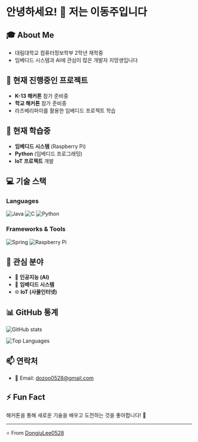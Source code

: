 # 안녕하세요! 👋 저는 이동주입니다

## 🎓 About Me
- 대림대학교 컴퓨터정보학부 2학년 재학중
- 임베디드 시스템과 AI에 관심이 많은 개발자 지망생입니다

## 🔭 현재 진행중인 프로젝트
- **K-13 해커톤** 참가 준비중
- **학교 해커톤** 참가 준비중
- 라즈베리파이를 활용한 임베디드 프로젝트 학습

## 🌱 현재 학습중
- **임베디드 시스템** (Raspberry Pi)
- **Python** (임베디드 프로그래밍)
- **IoT 프로젝트** 개발

## 💻 기술 스택

### Languages
![Java](https://img.shields.io/badge/Java-ED8B00?style=for-the-badge&logo=openjdk&logoColor=white)
![C](https://img.shields.io/badge/C-00599C?style=for-the-badge&logo=c&logoColor=white)
![Python](https://img.shields.io/badge/Python-3776AB?style=for-the-badge&logo=python&logoColor=white)

### Frameworks & Tools
![Spring](https://img.shields.io/badge/Spring-6DB33F?style=for-the-badge&logo=spring&logoColor=white)
![Raspberry Pi](https://img.shields.io/badge/-RaspberryPi-C51A4A?style=for-the-badge&logo=Raspberry-Pi)

## 👀 관심 분야
- 🤖 **인공지능 (AI)**
- 🔧 **임베디드 시스템**
- 🌐 **IoT (사물인터넷)**

## 📊 GitHub 통계

![GitHub stats](https://github-readme-stats.vercel.app/api?username=DongjuLee0528&show_icons=true&theme=radical)

![Top Languages](https://github-readme-stats.vercel.app/api/top-langs/?username=DongjuLee0528&layout=compact&theme=radical)

## 📫 연락처
- 📧 Email: dozoo0528@gmail.com

## ⚡ Fun Fact
해커톤을 통해 새로운 기술을 배우고 도전하는 것을 좋아합니다! 🚀

---
⭐️ From [DongjuLee0528](https://github.com/DongjuLee0528)
